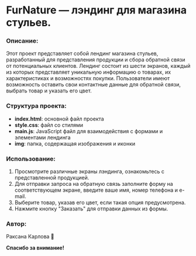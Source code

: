 # FurNature — лэндинг для магазина стульев. 

### Описание:
Этот проект представляет собой лендинг магазина стульев, разработанный для представления продукции 
и сбора обратной связи от потенциальных клиентов. 
Лендинг состоит из шести экранов, каждый из которых представляет уникальную информацию о товарах, 
их характеристиках и возможностях покупки. 
Пользователи имеют возможность оставить свои контактные данные для обратной связи, 
выбрать товар и указать его цвет.

### Структура проекта:
- **index.html**: основной файл проекта
- **style.css**: файл со стилями
- **main.js**: JavaScript файл для взаимодействия с формами и элементами лендинга
- **img**: папка, содержащая изображения и иконки

### Использование:
1. Просмотрите различные экраны лэндинга, ознакомьтесь с представленной продукцией.
2. Для отправки запроса на обратную связь заполните форму на соответствующем экране, введите ваше имя, номер телефона и e-mail.
3. Выберите товар, указав его цвет, если такая опция предусмотрена.
4. Нажмите кнопку "Заказать" для отправки данных из формы.

### Автор:
Раксана Карлова :seedling:

**Спасибо за внимание!**
